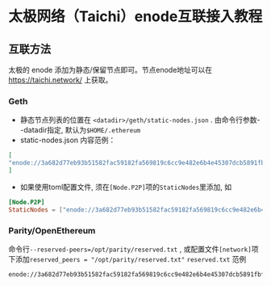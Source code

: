 
# 太极网络（Taichi）enode互联接入教程
## 互联方法
太极的 enode 添加为静态/保留节点即可。节点enode地址可以在 https://taichi.network/ 上获取。

### Geth
* 静态节点列表的位置在 `<datadir>/geth/static-nodes.json` . <datadir>由命令行参数--datadir指定, 默认为`$HOME/.ethereum`
* static-nodes.json 内容范例：
```json
[
"enode://3a682d77eb93b51582fac59182fa569819c6cc9e482e6b4e45307dcb5891fbf5c28fe71c91cd69f5a3317fe070e7a03f0887d3706901a36b2432da8232a4beff@10.5.30.150:30305"
]
```
* 如果使用toml配置文件, 须在`[Node.P2P]`项的`StaticNodes`里添加, 如
```toml
[Node.P2P]
StaticNodes = ["enode://3a682d77eb93b51582fac59182fa569819c6cc9e482e6b4e45307dcb5891fbf5c28fe71c91cd69f5a3317fe070e7a03f0887d3706901a36b2432da8232a4beff@10.5.30.150:30305"]
```
  
### Parity/OpenEthereum
命令行`--reserved-peers=/opt/parity/reserved.txt` , 或配置文件`[network]`项下添加`reserved_peers = "/opt/parity/reserved.txt"`
`reserved.txt` 范例
```
enode://3a682d77eb93b51582fac59182fa569819c6cc9e482e6b4e45307dcb5891fbf5c28fe71c91cd69f5a3317fe070e7a03f0887d3706901a36b2432da8232a4beff@10.5.30.150:30305
```
